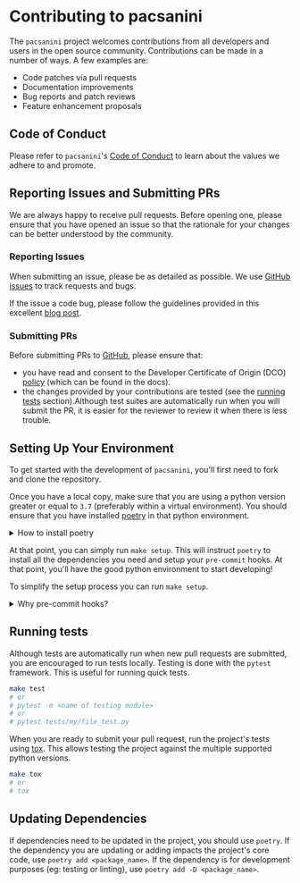 # Contributing to pacsanini

The `pacsanini` project welcomes contributions from all developers and users in the open source community.
Contributions can be made in a number of ways. A few examples are:

* Code patches via pull requests
* Documentation improvements
* Bug reports and patch reviews
* Feature enhancement proposals

## Code of Conduct

Please refer to `pacsanini`'s [Code of Conduct](code_of_conduct.md) to learn about the values we adhere to and promote.

## Reporting Issues and Submitting PRs

We are always happy to receive pull requests. Before opening one, please ensure that you have opened an issue so that the rationale for your changes can be better understood by the community.

### Reporting Issues

When submitting an issue, please be as detailed as possible. We use [GitHub issues](https://github.com/Therapixel/pacsanini/issues) to track requests and bugs.

If the issue a code bug, please follow the guidelines provided in this excellent [blog post](https://matthewrocklin.com/blog/work/2018/02/28/minimal-bug-reports).

### Submitting PRs

Before submitting PRs to [GitHub](https://github.com/Therapixel/pacsanini/pulls), please ensure that:

* you have read and consent to the Developer Certificate of Origin (DCO) [policy](https://pacsanini.readthedocs.io/en/latest/about/dco/)
  (which can be found in the docs).
* the changes provided by your contributions are tested (see the [running tests](#running-tests) section).Although test suites are automatically run when you will submit
  the PR, it is easier for the reviewer to review it when there is less trouble.

## Setting Up Your Environment

To get started with the development of `pacsanini`, you'll first need to fork and clone the repository.

Once you have a local copy, make sure that you are using a python version greater or equal to `3.7` (preferably within a virtual environment). You should ensure that you have installed [poetry](https://python-poetry.org/) in that python environment.

<details>
  <summary>How to install poetry</summary>

  Installing poetry can be done using the following command. For more details,
  see the official documentation [here](https://python-poetry.org/docs/#installation)
  ```bash
  curl -sSL https://raw.githubusercontent.com/python-poetry/poetry/master/get-poetry.py | python -
  ```

</details>

At that point, you can simply run `make setup`. This will instruct `poetry` to install all the dependencies you need and setup your `pre-commit` hooks. At that point, you'll have the good python environment to start developing!

To simplify the setup process you can run `make setup`.

<details>
  <summary>Why pre-commit hooks?</summary>

  Pre-commit hooks are in place so that we can focus on what we actually want to do: develop. The pre-commit hooks take care of our coding style (`black` and `isort`) and also ensure that we didn't forget to resolve a merge conflict for example. We find that rather than trying to enforce rules and guidelines as humans, we are much better off letting machines (with whom it's hard to argue with) dictate these things.

</details>

## Running tests

Although tests are automatically run when new pull requests are submitted, you are encouraged to run tests locally. Testing is done with the `pytest` framework. This is useful for running quick tests.

```bash
make test
# or
# pytest -m <name of testing module>
# or
# pytest tests/my/file_test.py
```

When you are ready to submit your pull request, run the project's tests using [tox](https://tox.readthedocs.io/en/latest/). This allows testing the project against the multiple supported python versions.

```bash
make tox
# or
# tox
```

## Updating Dependencies

If dependencies need to be updated in the project, you should use `poetry`. If the dependency you are updating or adding impacts the project's core code, use `poetry add <package_name>`. If the dependency is for development purposes (eg: testing or linting), use `poetry add -D <package_name>`.
